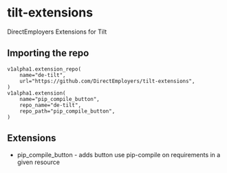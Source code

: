 # tilt-extensions
DirectEmployers Extensions for Tilt

## Importing the repo
```starlark
v1alpha1.extension_repo(
    name="de-tilt",
    url="https://github.com/DirectEmployers/tilt-extensions",
)
v1alpha1.extension(
    name="pip_compile_button",
    repo_name="de-tilt",
    repo_path="pip_compile_button",
)
```

## Extensions
- pip_compile_button - adds button use pip-compile on requirements in a given resource

